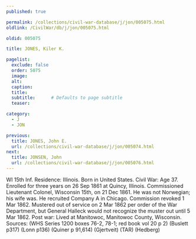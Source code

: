 ```yaml
---
published: true

permalink: /collections/civil-war-database/j/jon/005075.html
oldlink: /CivilWar/db/j/jon/005075.html

oldid: 005075

title: JONES, Kiler K.

pagelist:
  exclude: false
  order: 5075
  image: 
  alt:
  caption:
  title:
  subtitle:      # Defaults to page subtitle
  teaser:

category: 
  - J 
  - JON

previous:
  title: JONES, John E.
  url: /collections/civil-war-database/j/jon/005074.html  
next:
  title: JONSEN, John
  url: /collections/civil-war-database/j/jon/005076.html   
---
```

WI 15th Inf. Residence: Illinois. Born in United States. Civil War: Age 37. Enrolled for three years on 26 Sep 1861 at Quincy, Illinois. Commissioned Lieutenant Colonel, Wisconsin 15th, on 21 Dec 1861. He was not Norwegian; his wife was. He recruited Company A in Chicago. Commission revoked 1 Mar 1862. Mustered out of service on 2 Mar 1862 per order of the War Department, but General Halleck would not recognize the muster out until 5 Mar 1862. Post war: Lived at Manitowoc, Manitowoc County, Wisconsin. Sources: (WHS Series 1200 boxes 76-2, 78-1; red book vol 20 p 2) (Buslett p317) (Lonn p136) (Quiner p 91,614) (Gjertveit) (TAR) (Hedberg)